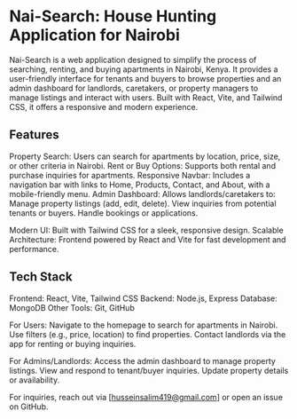 #  Nai-Search: House Hunting Application for Nairobi

Nai-Search is a web application designed to simplify the process of searching, renting, and buying apartments in Nairobi, Kenya. It provides a user-friendly interface for tenants and buyers to browse properties and an admin dashboard for landlords, caretakers, or property managers to manage listings and interact with users. Built with React, Vite, and Tailwind CSS, it offers a responsive and modern experience.
## Features

Property Search: Users can search for apartments by location, price, size, or other criteria in Nairobi.
Rent or Buy Options: Supports both rental and purchase inquiries for apartments.
Responsive Navbar: Includes a navigation bar with links to Home, Products, Contact, and About, with a mobile-friendly menu.
Admin Dashboard: Allows landlords/caretakers to:
Manage property listings (add, edit, delete).
View inquiries from potential tenants or buyers.
Handle bookings or applications.

Modern UI: Built with Tailwind CSS for a sleek, responsive design.
Scalable Architecture: Frontend powered by React and Vite for fast development and performance.

## Tech Stack
Frontend: React, Vite, Tailwind CSS
Backend: Node.js, Express
Database: MongoDB
Other Tools: Git, GitHub

For Users:
Navigate to the homepage to search for apartments in Nairobi.
Use filters (e.g., price, location) to find properties.
Contact landlords via the app for renting or buying inquiries.

For Admins/Landlords:
Access the admin dashboard to manage property listings.
View and respond to tenant/buyer inquiries.
Update property details or availability.


For inquiries, reach out via [husseinsalim419@gmail.com] or open an issue on GitHub.
